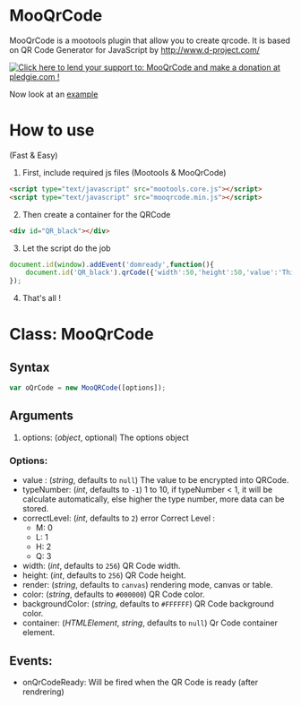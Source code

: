 # MooQrCode

MooQrCode is a mootools plugin that allow you to create qrcode.
It is based on QR Code Generator for JavaScript by http://www.d-project.com/

<a href='https://pledgie.com/campaigns/26669'><img alt='Click here to lend your support to: MooQrCode and make a donation at pledgie.com !' src='https://pledgie.com/campaigns/26669.png?skin_name=chrome' border='0' ></a>

Now look at an <a href='http://neilime.github.com/MooQRCode/exemple.html'>example</a>

# How to use

(Fast & Easy)

1. First, include required js files (Mootools & MooQrCode)

```html
<script type="text/javascript" src="mootools.core.js"></script>
<script type="text/javascript" src="mooqrcode.min.js"></script>
```

2. Then create a container for the QRCode

```html
<div id="QR_black"></div>
```

3. Let the script do the job 

```js
document.id(window).addEvent('domready',function(){				
    document.id('QR_black').qrCode({'width':50,'height':50,'value':'This is an encrypted value'});
});
```

4. That's all !

# Class: MooQrCode

## Syntax

```js
var oQrCode = new MooQRCode([options]);
```

## Arguments

1. options: (*object*, optional) The options object

### Options:

- value : (*string*, defaults to `null`) The value to be encrypted into QRCode.
- typeNumber: (*int*, defaults to `-1`) 1 to 10, if typeNumber < 1, it will be calculate automatically, else higher the type number, more data can be stored.
- correctLevel: (*int*, defaults to `2`) error Correct Level :
  - M: 0
  - L: 1
  - H: 2
  - Q: 3
- width: (*int*, defaults to `256`) QR Code width.
- height: (*int*, defaults to `256`) QR Code height.
- render: (*string*, defaults to `canvas`) rendering mode, canvas or table.
- color: (*string*, defaults to `#000000`) QR Code color.
- backgroundColor: (*string*, defaults to `#FFFFFF`) QR Code background color.
- container: (*HTMLElement*, *string*, defaults to `null`) Qr Code container element.

## Events:

- onQrCodeReady: Will be fired when the QR Code is ready (after rendrering)
